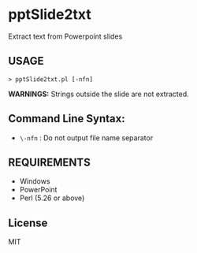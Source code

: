 # pptSlide2txt
Extract text from Powerpoint slides

## USAGE
```
> pptSlide2txt.pl [-nfn]
```
**WARNINGS:** 
Strings outside the slide are not extracted.


## Command Line Syntax:
- `\-nfn` : Do not output file name separator

## REQUIREMENTS
- Windows
- PowerPoint
- Perl (5.26 or above)

## License
MIT
